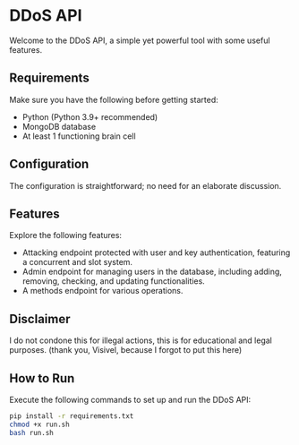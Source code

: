 # DDoS API

Welcome to the DDoS API, a simple yet powerful tool with some useful features.

## Requirements
Make sure you have the following before getting started:
- Python (Python 3.9+ recommended)
- MongoDB database
- At least 1 functioning brain cell

## Configuration
The configuration is straightforward; no need for an elaborate discussion.

## Features
Explore the following features:
- Attacking endpoint protected with user and key authentication, featuring a concurrent and slot system.
- Admin endpoint for managing users in the database, including adding, removing, checking, and updating functionalities.
- A methods endpoint for various operations.

## Disclaimer
I do not condone this for illegal actions, this is for educational and legal purposes. (thank you, Visivel, because I forgot to put this here)

## How to Run
Execute the following commands to set up and run the DDoS API:
```bash
pip install -r requirements.txt
chmod +x run.sh
bash run.sh
